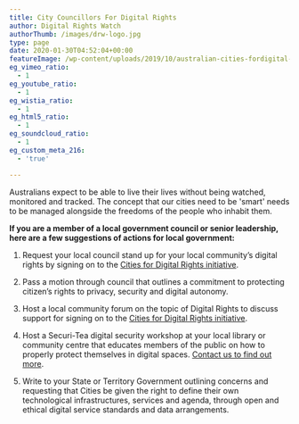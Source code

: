 ```yaml
---
title: City Councillors For Digital Rights
author: Digital Rights Watch
authorThumb: /images/drw-logo.jpg
type: page
date: 2020-01-30T04:52:04+00:00
featureImage: /wp-content/uploads/2019/10/australian-cities-fordigital-rights-surveillance-facial-recognition-feature-blue.jpg
eg_vimeo_ratio:
  - 1
eg_youtube_ratio:
  - 1
eg_wistia_ratio:
  - 1
eg_html5_ratio:
  - 1
eg_soundcloud_ratio:
  - 1
eg_custom_meta_216:
  - 'true'

---
```

Australians expect to be able to live their lives without being watched, monitored and tracked. The concept that our cities need to be 'smart' needs to be managed alongside the freedoms of the people who inhabit them.

**If you are a member of a local government council or senior leadership, here are a few suggestions of actions for local government:**

1. Request your local council stand up for your local community&#8217;s digital rights by signing on to the <a rel="noreferrer noopener" aria-label="Cities for Digital Rights initiative (opens in a new tab)" href="https://citiesfordigitalrights.org/" target="_blank">Cities for Digital Rights initiative</a>.

2. Pass a motion through council that outlines a commitment to protecting citizen&#8217;s rights to privacy, security and digital autonomy.

3. Host a local community forum on the topic of Digital Rights to discuss support for signing on to the <a rel="noreferrer noopener" aria-label=" (opens in a new tab)" href="https://citiesfordigitalrights.org/" target="_blank">Cities for Digital Rights initiative</a>.

4. Host a Securi-Tea digital security workshop at your local library or community centre that educates members of the public on how to properly protect themselves in digital spaces. [Contact us to find out more][1].

5. Write to your State or Territory Government outlining concerns and requesting that Cities be given the right to define their own technological infrastructures, services and agenda, through open and ethical digital service standards and data arrangements.

 [1]: https://digitalrightswatch.org.au/contact/
